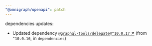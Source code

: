 ```yaml
---
"@omnigraph/openapi": patch
---
```

dependencies updates:
  - Updated dependency [`@graphql-tools/delegate@^10.0.17` ↗︎](https://www.npmjs.com/package/@graphql-tools/delegate/v/10.0.17) (from `^10.0.16`, in `dependencies`)
